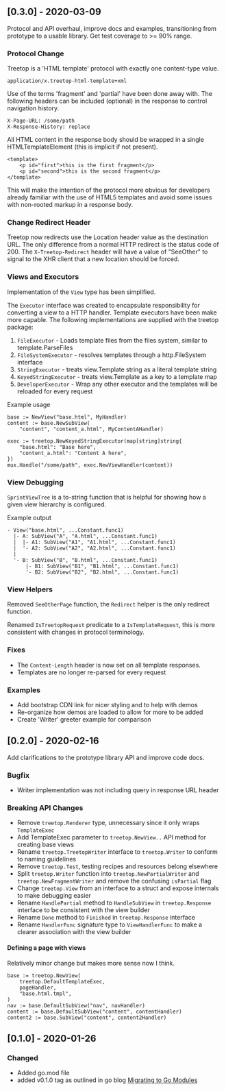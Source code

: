 ## [0.3.0] - 2020-03-09

Protocol and API overhaul, improve docs and examples, transitioning from prototype
to a usable library. Get test coverage to >= 90% range.

### Protocol Change

Treetop is a 'HTML template' protocol with exactly one content-type value.

    application/x.treetop-html-template+xml

Use of the terms 'fragment' and 'partial' have been done away with. The following
headers can be included (optional) in the response to control navigation history.

    X-Page-URL: /some/path
    X-Response-History: replace

All HTML content in the response body should be wrapped in a single HTMLTemplateElement (this is implicit if not present).

    <template>
        <p id="first">this is the first fragment</p>
        <p id="second">this is the second fragment</p>
    </template>

This will make the intention of the protocol more obvious for developers already
familiar with the use of HTML5 templates and avoid some issues with non-rooted
markup in a response body.

### Change Redirect Header

Treetop now redirects use the Location header value as the destination URL. The only difference
from a normal HTTP redirect is the status code of 200. The `X-Treetop-Redirect`
header will have a value of "SeeOther" to signal to the XHR client that a new location
should be forced.

### Views and Executors

Implementation of the `View` type has been simplified.

The `Executor` interface was created to encapsulate responsibility for converting a view
to a HTTP handler. Template executors have been make more capable.
The following implementations are supplied with the treetop package:

1. `FileExecutor` - Loads template files from the files system, similar to template.ParseFiles
2. `FileSystemExecutor` - resolves templates through a http.FileSystem interface
3. `StringExecutor` - treats view.Template string as a literal template string
4. `KeyedStringExecutor` - treats view.Template as a key to a template map
5. `DeveloperExecutor` - Wrap any other executor and the templates will be reloaded for every request

Example usage

    base := NewView("base.html", MyHandler)
    content := base.NewSubView(
        "content", "content_a.html", MyContentAHandler)

    exec := treetop.NewKeyedStringExecutor(map[string]string{
        "base.html": "Base here",
        "content_a.html": "Content A here",
    })
    mux.Handle("/some/path", exec.NewViewHandler(content))


### View Debugging

`SprintViewTree` is a to-string function that is helpful for showing how a given view
hierarchy is configured.

Example output

    - View("base.html", ...Constant.func1)
      |- A: SubView("A", "A.html", ...Constant.func1)
      |  |- A1: SubView("A1", "A1.html", ...Constant.func1)
      |  '- A2: SubView("A2", "A2.html", ...Constant.func1)
      |
      '- B: SubView("B", "B.html", ...Constant.func1)
          |- B1: SubView("B1", "B1.html", ...Constant.func1)
          '- B2: SubView("B2", "B2.html", ...Constant.func1)

### View Helpers

Removed `SeeOtherPage` function, the `Redirect` helper is the only redirect function.

Renamed `IsTreetopRequest` predicate to a `IsTemplateRequest`, this is more consistent with
changes in protocol terminology.

### Fixes

- The `Content-Length` header is now set on all template responses.
- Templates are no longer re-parsed for every request

### Examples

- Add bootstrap CDN link for nicer styling and to help with demos
- Re-organize how demos are loaded to allow for more to be added
- Create 'Writer' greeter example for comparison


## [0.2.0] - 2020-02-16

Add clarifications to the prototype library API and improve code docs.

### Bugfix

- Writer implementation was not including query in response URL header

### Breaking API Changes

- Remove `treetop.Renderer` type, unnecessary since it only wraps `TemplateExec`
- Add TemplateExec parameter to `treetop.NewView..` API method for creating base views
- Rename `treetop.TreetopWriter` interface to `treetop.Writer` to conform to naming guidelines
- Remove `treetop.Test`, testing recipes and resources belong elsewhere
- Split `treetop.Writer` function into `treetop.NewPartialWriter` and `treetop.NewFragmentWriter` and remove the confusing `isPartial` flag
- Change `treetop.View` from an interface to a struct and expose internals to make debugging easier
- Rename `HandlePartial` method to `HandleSubView` in `treetop.Response` interface to be consistent with the view builder
- Rename `Done` method to `Finished` in `treetop.Response` interface
- Rename `HandlerFunc` signature type to `ViewHandlerFunc` to make a clearer association with the view builder


#### Defining a page with views

Relatively minor change but makes more sense now I think.

```
base := treetop.NewView(
    treetop.DefaultTemplateExec,
    pageHandler,
    "base.html.tmpl",
)
nav := base.DefaultSubView("nav", navHandler)
content := base.DefaultSubView("content", contentHandler)
content2 := base.SubView("content", content2Handler)
```

## [0.1.0] - 2020-01-26

### Changed

- Added go.mod file
- added v0.1.0 tag as outlined in go blog [Migrating to Go Modules](https://blog.golang.org/migrating-to-go-modules)
